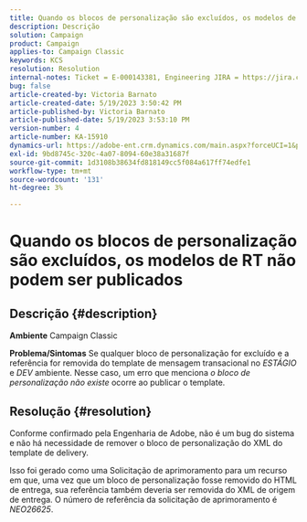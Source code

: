 ```yaml
---
title: Quando os blocos de personalização são excluídos, os modelos de RT não podem ser publicados
description: Descrição
solution: Campaign
product: Campaign
applies-to: Campaign Classic
keywords: KCS
resolution: Resolution
internal-notes: Ticket = E-000143381, Engineering JIRA = https://jira.corp.adobe.com/browse/NEO-26451 , Enhancement = https://jira.corp.adobe.com/browse/NEO-26451
bug: false
article-created-by: Victoria Barnato
article-created-date: 5/19/2023 3:50:42 PM
article-published-by: Victoria Barnato
article-published-date: 5/19/2023 3:53:10 PM
version-number: 4
article-number: KA-15910
dynamics-url: https://adobe-ent.crm.dynamics.com/main.aspx?forceUCI=1&pagetype=entityrecord&etn=knowledgearticle&id=fb24c1e2-5cf6-ed11-8848-6045bd0065b6
exl-id: 9bd8745c-320c-4a07-8094-60e38a31687f
source-git-commit: 1d3108b38634fd818149cc5f084a617ff74edfe1
workflow-type: tm+mt
source-wordcount: '131'
ht-degree: 3%

---
```


# Quando os blocos de personalização são excluídos, os modelos de RT não podem ser publicados

## Descrição {#description}

<b>Ambiente</b>
Campaign Classic


<b>Problema/Sintomas</b>
Se qualquer bloco de personalização for excluído e a referência for removida do template de mensagem transacional no *ESTÁGIO* e *DEV* ambiente. Nesse caso, um erro que menciona *o bloco de personalização não existe* ocorre ao publicar o template.


## Resolução {#resolution}


Conforme confirmado pela Engenharia de Adobe, não é um bug do sistema e não há necessidade de remover o bloco de personalização do XML do template de delivery.

Isso foi gerado como uma Solicitação de aprimoramento para um recurso em que, uma vez que um bloco de personalização fosse removido do HTML de entrega, sua referência também deveria ser removida do XML de origem de entrega. O número de referência da solicitação de aprimoramento é *NEO26625*.
